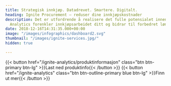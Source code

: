 ```yaml
---
title: Strategisk innkjøp. Datadrevet. Smartere. Digitalt.
heading: Ignite Procurement – reduser dine innkjøpskostnader
description: Det er utfordrende å realisere det fulle potensialet innen innkjøp. Ignite
  Analytics forenkler innkjøpsarbeidet ditt og bidrar til forbedret lønnsomhet!
date: 2018-12-16T14:31:35.000+00:00
image: "/images/infographics/dashboard2.svg"
thumbnail: "/images/ignite-services.jpg/"
hidden: true

---
```

{{< button href="/ignite-analytics/produktinformasjon" class="btn btn-primary btn-lg" >}}Last ned produktinfo{{< /button >}} {{< button href="/ignite-analytics" class="btn btn-outline-primary blue btn-lg" >}}Finn ut mer{{< /button >}}